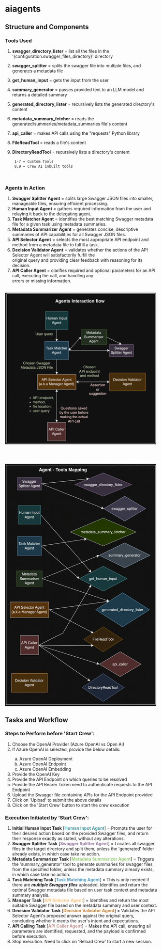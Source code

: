 # aiagents

## Structure and Components

### Tools Used
1. **swagger_directory_lister** = list all the files in the '{configuration.swagger_files_directory}' directory
2. **swagger_splitter** = splits the swagger file into multiple files, and generates a metadata file
3. **get_human_input** = gets the input from the user
4. **summary_generator** = passes provided text to an LLM model and returns a detailed summary
5. **generated_directory_lister** = recursively lists the generated directory's content
6. **metadata_summary_fetcher** = reads the generated/summaries/metadata_summaries file's content
7. **api_caller** = makes API calls using the "requests" Python library
8. **FileReadTool** = reads a file's content
9. **DirectoryReadTool** = recursively lists a directory's content
		
        1-7 = Custom Tools 
        8,9 = Crew AI inbuilt tools

<br>

### Agents in Action
1. **Swagger Splitter Agent** = splits large Swagger JSON files into smaller, manageable files, ensuring efficient processing.
2. **Human Input Agent** = gathers required information from the user and relaying it back to the delegating agent.
3. **Task Matcher Agent** = identifies the best matching Swagger metadata file for a given task using metadata summaries.
4. **Metadata Summarizer Agent** = generates concise, descriptive summaries of API capabilities for all Swagger JSON files.
5. **API Selector Agent** = selects the most appropriate API endpoint and method from a metadata file to fulfill a task.
6. **Decision Validator Agent** = validates whether the actions of the API Selector Agent will satisfactorily fulfill the<br>
original query and providing clear feedback with reasoning for its decision.
7. **API Caller Agent** = clarifies required and optional parameters for an API call, executing the call, and handling any<br>
errors or missing information.

<br>

<img src="assets/Agent_interaction_flow.png" alt="Agents" width="500" height="500">

<br><br>

<img src="assets/Agent_tools_mapping.png" alt="Agents" width="500" height="800">


## Tasks and Workflow

### Steps to Perform before 'Start Crew':
<ol>
<li>Choose the OpenAI Provider (Azure OpenAI vs Open AI)</li>
<li>If Azure OpenAI is selected, provide the below details:</li>
<ol type="a">
    <li>Azure OpenAI Deployment</li>
    <li>Azure OpenAI Endpoint</li>
    <li>Azure OpenAI Embedding</li>
</ol>
<li>Provide the OpenAI Key</li>
<li>Provide the API Endpoint on which queries to be resolved</li>
<li>Provide the API Bearer Token need to authenticate requests to the API Endpoint</li>
<li>Upload the Swagger file containing APIs for the API Endpoint provided</li>
<li>Click on 'Upload' to submit the above details</li>
<li>Click on the 'Start Crew' button to start the crew execution</li>
</ol>

### Execution Initiated by 'Start Crew':
1. **Initial Human Input Task** [<b style="color:#479ba0">Human Input Agent</b>] = Prompts the user for their desired action based on the provided Swagger files, and return their response exactly as stated, without any alterations.
2. **Swagger Splitter Task** [<b style="color:#9778a4">Swagger Splitter Agent</b>] = Locates all swagger files in the target directory and split them, unless the 'generated' folder already exists, in which case take no action.
3. **Metadata Summarizer Task** [<b style="color:#99cf78">Metadata Summarizer Agent</b>] = Triggers the 'summary_generator' tool to generate summaries for swagger files from the specified folder, unless the metadata summary already exists, in which case take no action.
4. **Task Matching Task** [<b style="color:#589fc5">Task Matching Agent</b>] =  This is only needed if there are ***multiple Swagger files*** uploaded. Identifies and return the optimal Swagger metadata file based on user task context and metadata summary analysis.
5. **Manager Task** [<b style="color:#ffc482">API Selector Agent</b>] = Identifies and return the most suitable Swagger file based on the metadata summary and user context.
6. **Decision Validator Task** [<b style="color:#c5813d">Decision Validator Agent</b>] = Validates the API Selector Agent's proposed answer against the original query, concluding whether it meets the user's intent and expectations.
7. **API Calling Task** [<b style="color:#cc9999">API Caller Agent</b>] = Makes the API call, ensuring all parameters are identified, requested, and the payload is confirmed before execution.
8. Stop execution. Need to click on 'Reload Crew' to start a new session.